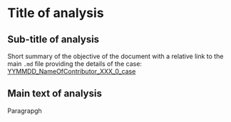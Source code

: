 # Title of analysis
## Sub-title of analysis

Short summary of the objective of the document with a relative link to the main `.md` file providing the details of the case: [YYMMDD_NameOfContributor_XXX_0_case](./YYMMDD_NameOfContributor_XXX_0_case.md)

## Main text of analysis
Paragrapgh
